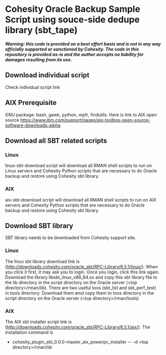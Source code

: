 # Cohesity Oracle Backup Sample Script using souce-side dedupe library (sbt_tape)
***Warning: this code is provided on a best effort basis and is not in any way officially supported or sanctioned by Cohesity. The code in this repository is provided as-is and the author accepts no liability for damages resulting from its use.***

## Download individual script
Check individual script link

## AIX Prerequisite 
GNU package: bash, gawk, python, mpfr, findutils. Here is link to AIX open source https://www.ibm.com/support/pages/aix-toolbox-open-source-software-downloads-alpha

## Download all SBT related scripts
### Linux
linux-sbt-download script will download all RMAN shell scripts to run on Linux servers and Cohesity Python scripts that are necessary to do Oracle backup and restore using Cohesity sbt library. 
### AIX
aix-sbt-download script will download all RMAN shell scripts to run on AIX servers and Cohesity Python scripts that are necessary to do Oracle backup and restore using Cohesity sbt library.

## Download SBT library
SBT library needs to be downloaded from Cohesity support site. 
### Linux
The linux sbt library download link is (http://downloads.cohesity.com/oracle_sbt/RPC-Library/6.5.1/linux/). When you click it first, it may ask you to login. Once you login, click this link again. Download the library libsbt_linux_x86_64.so and copy this sbt library file to the lib directory in the script directory on the Oracle server (\<top directory\>/rman/lib). There are two useful toos (sbt_list and sbt_perf_test) in tools directory. Download them amd copy them to toos directory in the script directory on the Oracle server (\<top directory\>/rman/tools)
### AIX
The AIX sbt installer script link is (http://downloads.cohesity.com/oracle_sbt/RPC-Library/6.5.1/aix/). The installation command is

- cohesity_plugin_sbt_0.0.0-master_aix_powerpc_installer -- -d \<top directory\>/rman/lib

